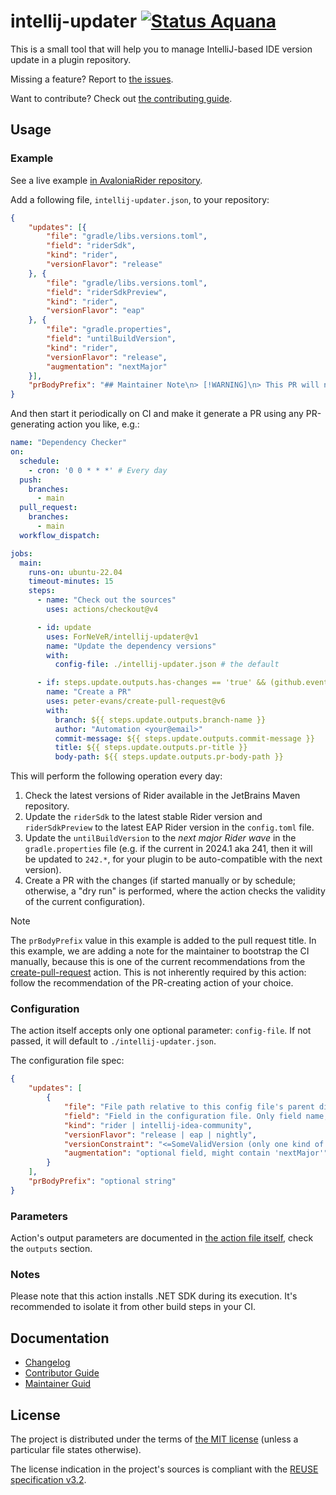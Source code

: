 <!--
SPDX-FileCopyrightText: 2024 Friedrich von Never <friedrich@fornever.me>

SPDX-License-Identifier: MIT
-->

intellij-updater [![Status Aquana][status-aquana]][andivionian-status-classifier]
================
This is a small tool that will help you to manage IntelliJ-based IDE version update in a plugin repository.

Missing a feature? Report to [the issues][issues].

Want to contribute? Check out [the contributing guide][docs.contributing].

Usage
-----
### Example
See a live example [in AvaloniaRider repository][example.avalonia-rider].

Add a following file, `intellij-updater.json`, to your repository:
```json
{
    "updates": [{
        "file": "gradle/libs.versions.toml",
        "field": "riderSdk",
        "kind": "rider",
        "versionFlavor": "release"
    }, {
        "file": "gradle/libs.versions.toml",
        "field": "riderSdkPreview",
        "kind": "rider",
        "versionFlavor": "eap"
    }, {
        "file": "gradle.properties",
        "field": "untilBuildVersion",
        "kind": "rider",
        "versionFlavor": "release",
        "augmentation": "nextMajor"
    }],
    "prBodyPrefix": "## Maintainer Note\n> [!WARNING]\n> This PR will not trigger CI by default. Please **close it and reopen manually** to trigger the CI.\n>\n> Unfortunately, this is a consequence of the current GitHub Action security model (by default, PRs created automatically aren't allowed to trigger other automation)."
}
```

And then start it periodically on CI and make it generate a PR using any PR-generating action you like, e.g.:
```yaml
name: "Dependency Checker"
on:
  schedule:
    - cron: '0 0 * * *' # Every day
  push:
    branches:
      - main
  pull_request:
    branches:
      - main
  workflow_dispatch:

jobs:
  main:
    runs-on: ubuntu-22.04
    timeout-minutes: 15
    steps:
      - name: "Check out the sources"
        uses: actions/checkout@v4

      - id: update
        uses: ForNeVeR/intellij-updater@v1
        name: "Update the dependency versions"
        with:
          config-file: ./intellij-updater.json # the default

      - if: steps.update.outputs.has-changes == 'true' && (github.event_name == 'schedule' || github.event_name == 'workflow_dispatch')
        name: "Create a PR"
        uses: peter-evans/create-pull-request@v6
        with:
          branch: ${{ steps.update.outputs.branch-name }}
          author: "Automation <your@email>"
          commit-message: ${{ steps.update.outputs.commit-message }}
          title: ${{ steps.update.outputs.pr-title }}
          body-path: ${{ steps.update.outputs.pr-body-path }}
```

This will perform the following operation every day:
1. Check the latest versions of Rider available in the JetBrains Maven repository.
2. Update the `riderSdk` to the latest stable Rider version and `riderSdkPreview` to the latest EAP Rider version in the `config.toml` file.
3. Update the `untilBuildVersion` to the _next major Rider wave_ in the `gradle.properties` file (e.g. if the current in 2024.1 aka 241, then it will be updated to `242.*`, for your plugin to be auto-compatible with the next version).
4. Create a PR with the changes (if started manually or by schedule; otherwise, a "dry run" is performed, where the action checks the validity of the current configuration).

> [!NOTE]
> The `prBodyPrefix` value in this example is added to the pull request title. In this example, we are adding a note for the maintainer to bootstrap the CI manually, because this is one of the current recommendations from the [create-pull-request][] action. This is not inherently required by this action: follow the recommendation of the PR-creating action of your choice.

### Configuration
The action itself accepts only one optional parameter: `config-file`. If not passed, it will default to `./intellij-updater.json`.

The configuration file spec:
```json
{
    "updates": [
        {
            "file": "File path relative to this config file's parent directory. Accepts .toml or Java .properties files.",
            "field": "Field in the configuration file. Only field name, no sections or structure. Action includes an extremely simple parser for supported file formats and doesn't support any kind of disambiguation in case there are several identically-named properties.",
            "kind": "rider | intellij-idea-community",
            "versionFlavor": "release | eap | nightly",
            "versionConstraint": "<=SomeValidVersion (only one kind of constraint is supported for now)",
            "augmentation": "optional field, might contain 'nextMajor'"
        }
    ],
    "prBodyPrefix": "optional string"
}
```

### Parameters
Action's output parameters are documented in [the action file itself][action-yml], check the `outputs` section.


### Notes
Please note that this action installs .NET SDK during its execution. It's recommended to isolate it from other build steps in your CI.

Documentation
-------------
- [Changelog][docs.changelog]
- [Contributor Guide][docs.contributing]
- [Maintainer Guid][docs.maintaining]

License
-------
The project is distributed under the terms of [the MIT license][docs.license]
(unless a particular file states otherwise).

The license indication in the project's sources is compliant with the [REUSE specification v3.2][reuse.spec].

[action-yml]: action.yml
[andivionian-status-classifier]: https://andivionian.fornever.me/v1/#status-aquana-
[create-pull-request]: https://github.com/peter-evans/create-pull-request
[docs.changelog]: CHANGELOG.md
[docs.contributing]: CONTRIBUTING.md
[docs.license]: LICENSE.md
[docs.maintaining]: MAINTAINING.md
[example.avalonia-rider]: https://github.com/ForNeVeR/AvaloniaRider/blob/HEAD/.github/workflows/dependencies.yml
[issues]: https://github.com/ForNeVeR/intellij-updater/issues
[reuse.spec]: https://reuse.software/spec-3.2/
[status-aquana]: https://img.shields.io/badge/status-aquana-yellowgreen.svg
